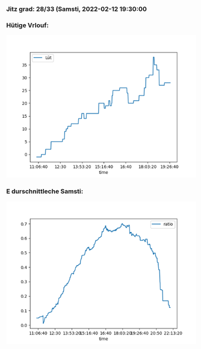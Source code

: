 ### Jitz grad: 28/33 (Samsti, 2022-02-12 19:30:00

### Hütige Vrlouf:
![Graph](Today.png)

### E durschnittleche Samsti:
![Graph](Samsti.png)